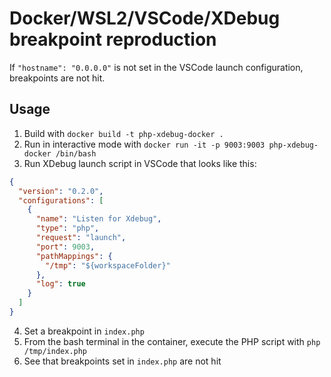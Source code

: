 # Docker/WSL2/VSCode/XDebug breakpoint reproduction

If `"hostname": "0.0.0.0"` is not set in the VSCode launch configuration, breakpoints are not hit.

## Usage

1. Build with `docker build -t php-xdebug-docker .`
2. Run in interactive mode with `docker run -it -p 9003:9003 php-xdebug-docker /bin/bash`
3. Run XDebug launch script in VSCode that looks like this:

```json
{
  "version": "0.2.0",
  "configurations": [
    {
      "name": "Listen for Xdebug",
      "type": "php",
      "request": "launch",
      "port": 9003,
      "pathMappings": {
        "/tmp": "${workspaceFolder}"
      },
      "log": true
    }
  ]
}
```

4. Set a breakpoint in `index.php`
5. From the bash terminal in the container, execute the PHP script with `php /tmp/index.php`
6. See that breakpoints set in `index.php` are not hit